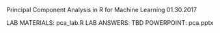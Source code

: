 Principal Component Analysis in R
for Machine Learning 01.30.2017

LAB MATERIALS: pca_lab.R
LAB ANSWERS: TBD
POWERPOINT: pca.pptx
